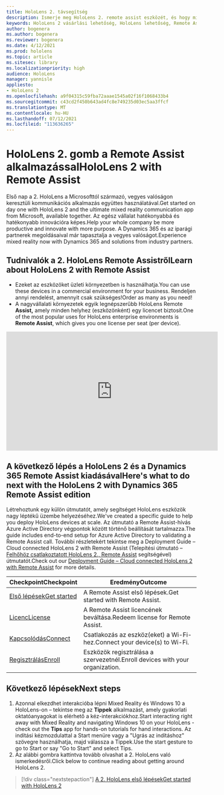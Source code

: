 ```yaml
---
title: HoloLens 2. távsegítség
description: Ismerje meg HoloLens 2. remote assist eszközét, és hogy mi a helyzet a sajátja leszerzése után.
keywords: HoloLens 2 vásárlási lehetőség, HoloLens lehetőség, Remote Assist
author: bogenera
ms.author: bogenera
ms.reviewer: bogenera
ms.date: 4/12/2021
ms.prod: hololens
ms.topic: article
ms.sitesec: library
ms.localizationpriority: high
audience: HoloLens
manager: yannisle
appliesto:
- HoloLens 2
ms.openlocfilehash: a9f04315c59fba72aaae1545a02f16f1068433b4
ms.sourcegitcommit: c43cd2f450b643ad4fc8e749235d03ec5aa3ffcf
ms.translationtype: MT
ms.contentlocale: hu-HU
ms.lasthandoff: 07/12/2021
ms.locfileid: "113636265"
---
```

# <a name="hololens-2-with-remote-assist"></a><span data-ttu-id="d432c-104">HoloLens 2. gomb a Remote Assist alkalmazással</span><span class="sxs-lookup"><span data-stu-id="d432c-104">HoloLens 2 with Remote Assist</span></span>

<span data-ttu-id="d432c-105">Első nap a 2. HoloLens a Microsofttól származó, vegyes valóságon keresztüli kommunikációs alkalmazás együttes használatával.</span><span class="sxs-lookup"><span data-stu-id="d432c-105">Get started on day one with HoloLens 2 and the ultimate mixed reality communication app from Microsoft, available together.</span></span> <span data-ttu-id="d432c-106">Az egész vállalat hatékonyabbá és hatékonyabb innovációra képes.</span><span class="sxs-lookup"><span data-stu-id="d432c-106">Help your whole company be more productive and innovate with more purpose.</span></span> <span data-ttu-id="d432c-107">A Dynamics 365 és az iparági partnerek megoldásaival már tapasztalja a vegyes valóságot.</span><span class="sxs-lookup"><span data-stu-id="d432c-107">Experience mixed reality now with Dynamics 365 and solutions from industry partners.</span></span>

## <a name="learn-about-hololens-2-with-remote-assist"></a><span data-ttu-id="d432c-108">Tudnivalók a 2. HoloLens Remote Assistről</span><span class="sxs-lookup"><span data-stu-id="d432c-108">Learn about HoloLens 2 with Remote Assist</span></span>
- <span data-ttu-id="d432c-109">Ezeket az eszközöket üzleti környezetben is használhatja.</span><span class="sxs-lookup"><span data-stu-id="d432c-109">You can use these devices in a commercial environment for your business.</span></span> <span data-ttu-id="d432c-110">Rendeljen annyi rendelést, amennyit csak szükséges!</span><span class="sxs-lookup"><span data-stu-id="d432c-110">Order as many as you need!</span></span>
- <span data-ttu-id="d432c-111">A nagyvállalati környezetek egyik legnépszerűbb HoloLens Remote **Assist,** amely minden helyhez (eszközönként) egy licencet biztosít.</span><span class="sxs-lookup"><span data-stu-id="d432c-111">One of the most popular uses for HoloLens enterprise environments is **Remote Assist**, which gives you one license per seat (per device).</span></span>

<iframe width="560" height="315" src="https://www.youtube.com/embed/d3YT8j0yYl0" frameborder="0" allow="accelerometer; autoplay; clipboard-write; encrypted-media; gyroscope; picture-in-picture" allowfullscreen></iframe>

## <a name="heres-what-to-do-next-with-the-hololens-2-with-dynamics-365-remote-assist-edition"></a><span data-ttu-id="d432c-112">A következő lépés a HoloLens 2 és a Dynamics 365 Remote Assist kiadásával</span><span class="sxs-lookup"><span data-stu-id="d432c-112">Here's what to do next with the HoloLens 2 with Dynamics 365 Remote Assist edition</span></span>

<span data-ttu-id="d432c-113">Létrehoztunk egy külön útmutatót, amely segítséget HoloLens eszközök nagy léptékű üzembe helyezéséhez.</span><span class="sxs-lookup"><span data-stu-id="d432c-113">We've created a specific guide to help you deploy HoloLens devices at scale.</span></span> <span data-ttu-id="d432c-114">Az útmutató a Remote Assist-hívás Azure Active Directory végpontok között történő beállítását tartalmazza.</span><span class="sxs-lookup"><span data-stu-id="d432c-114">The guide includes end-to-end setup for Azure Active Directory to validating a Remote Assist call.</span></span> <span data-ttu-id="d432c-115">További részletekért tekintse meg a Deployment Guide – Cloud connected HoloLens 2 with Remote Assist (Telepítési útmutató – [Felhőhöz csatlakoztatott HoloLens 2., Remote Assist](hololens2-cloud-connected-overview.md) segítségével) útmutatót.</span><span class="sxs-lookup"><span data-stu-id="d432c-115">Check out our [Deployment Guide – Cloud connected HoloLens 2 with Remote Assist](hololens2-cloud-connected-overview.md) for more details.</span></span>

| <span data-ttu-id="d432c-116">Checkpoint</span><span class="sxs-lookup"><span data-stu-id="d432c-116">Checkpoint</span></span>  | <span data-ttu-id="d432c-117">Eredmény</span><span class="sxs-lookup"><span data-stu-id="d432c-117">Outcome</span></span>                                |
|-------------|----------------------------------------|
| [<span data-ttu-id="d432c-118">Első lépések</span><span class="sxs-lookup"><span data-stu-id="d432c-118">Get started</span></span>](/dynamics365/mixed-reality/remote-assist/overview-hololens) | <span data-ttu-id="d432c-119">A Remote Assist első lépések.</span><span class="sxs-lookup"><span data-stu-id="d432c-119">Get started with Remote Assist.</span></span>        |
| [<span data-ttu-id="d432c-120">Licenc</span><span class="sxs-lookup"><span data-stu-id="d432c-120">License</span></span>](/dynamics365/mixed-reality/remote-assist/deploy-remote-assist#add-and-assign-licenses)     | <span data-ttu-id="d432c-121">A Remote Assist licencének beváltása.</span><span class="sxs-lookup"><span data-stu-id="d432c-121">Redeem license for Remote Assist.</span></span>      |
| [<span data-ttu-id="d432c-122">Kapcsolódás</span><span class="sxs-lookup"><span data-stu-id="d432c-122">Connect</span></span>](/hololens/hololens-network)     | <span data-ttu-id="d432c-123">Csatlakozás az eszköz(eket) a Wi-Fi-hez.</span><span class="sxs-lookup"><span data-stu-id="d432c-123">Connect your device(s) to Wi-Fi.</span></span>       |
| [<span data-ttu-id="d432c-124">Regisztrálás</span><span class="sxs-lookup"><span data-stu-id="d432c-124">Enroll</span></span>](/hololens/hololens-enroll-mdm)      | <span data-ttu-id="d432c-125">Eszközök regisztrálása a szervezetnél.</span><span class="sxs-lookup"><span data-stu-id="d432c-125">Enroll devices with your organization.</span></span> |

## <a name="next-steps"></a><span data-ttu-id="d432c-126">Következő lépések</span><span class="sxs-lookup"><span data-stu-id="d432c-126">Next steps</span></span>

1. <span data-ttu-id="d432c-127">Azonnal elkezdhet interakcióba lépni Mixed Reality és Windows 10 a HoloLens-on – tekintse meg az **Tippek** alkalmazást, amely gyakorlati oktatóanyagokat is elérhető a kéz-interakciókhoz.</span><span class="sxs-lookup"><span data-stu-id="d432c-127">Start interacting right away with Mixed Reality and navigating Windows 10 on your HoloLens - check out the **Tips** app for hands-on tutorials for hand interactions.</span></span> <span data-ttu-id="d432c-128">Az indítási kézmozdulattal a Start menüre vagy a "Ugrás az indításhoz" szövegre használhatja, majd válassza a Tippek.</span><span class="sxs-lookup"><span data-stu-id="d432c-128">Use the start gesture to go to Start or say "Go to Start" and select Tips.</span></span>
1. <span data-ttu-id="d432c-129">Az alábbi gombra kattintva tovább olvashat a 2. HoloLens való ismerkedésről.</span><span class="sxs-lookup"><span data-stu-id="d432c-129">Click below to continue reading about getting around HoloLens 2.</span></span>

> [!div class="nextstepaction"]
> [<span data-ttu-id="d432c-130">A 2. HoloLens első lépések</span><span class="sxs-lookup"><span data-stu-id="d432c-130">Get started with HoloLens 2</span></span>](hololens2-basic-usage.md)
